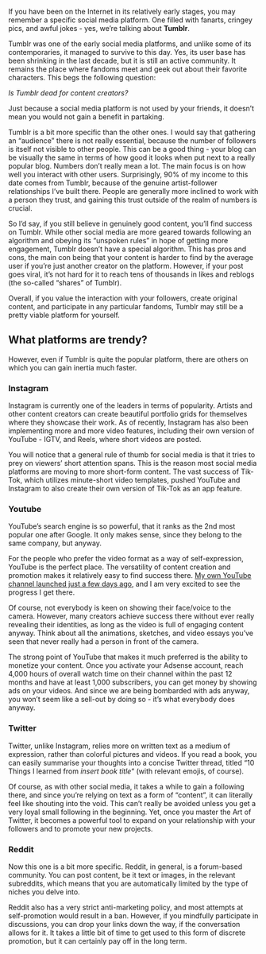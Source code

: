 If you have been on the Internet in its relatively early stages, you may remember a specific social media platform. One filled with fanarts, cringey pics, and awful jokes - yes, we’re talking about **Tumblr**.

Tumblr was one of the early social media platforms, and unlike some of its contemporaries, it managed to survive to this day. Yes, its user base has been shrinking in the last decade, but it is still an active community. It remains the place where fandoms meet and geek out about their favorite characters. This begs the following question:

*Is Tumblr dead for content creators?*

Just because a social media platform is not used by your friends, it doesn’t mean you would not gain a benefit in partaking.

Tumblr is a bit more specific than the other ones. I would say that gathering an “audience” there is not really essential, because the number of followers is itself not visible to other people. This can be a good thing - your blog can be visually the same in terms of how good it looks when put next to a really popular blog. Numbers don’t really mean a lot. The main focus is on how well you interact with other users. Surprisingly, 90% of my income to this date comes from Tumblr, because of the genuine artist-follower relationships I’ve built there. People are generally more inclined to work with a person they trust, and gaining this trust outside of the realm of numbers is crucial.

So I’d say, if you still believe in genuinely good content, you’ll find success on Tumblr. While other social media are more geared towards following an algorithm and obeying its “unspoken rules” in hope of getting more engagement, Tumblr doesn’t have a special algorithm. This has pros and cons, the main con being that your content is harder to find by the average user if you’re just another creator on the platform. However, if your post goes viral, it’s not hard for it to reach tens of thousands in likes and reblogs (the so-called “shares” of Tumblr).

Overall, if you value the interaction with your followers, create original content, and participate in any particular fandoms, Tumblr may still be a pretty viable platform for yourself.

## What platforms are trendy?
However, even if Tumblr is quite the popular platform, there are others on which you can gain inertia much faster.

### Instagram
Instagram is currently one of the leaders in terms of popularity. Artists and other content creators can create beautiful portfolio grids for themselves where they showcase their work. As of recently, Instagram has also been implementing more and more video features, including their own version of YouTube - IGTV, and Reels, where short videos are posted.

You will notice that a general rule of thumb for social media is that it tries to prey on viewers’ short attention spans. This is the reason most social media platforms are moving to more short-form content. The vast success of Tik-Tok, which utilizes minute-short video templates, pushed YouTube and Instagram to also create their own version of Tik-Tok as an app feature.

### Youtube
YouTube’s search engine is so powerful, that it ranks as the 2nd most popular one after Google. It only makes sense, since they belong to the same company, but anyway.

For the people who prefer the video format as a way of self-expression, YouTube is the perfect place. The versatility of content creation and promotion makes it relatively easy to find success there. [My own YouTube channel launched just a few days ago](https://www.youtube.com/channel/UCcEn7kjXJu13IF2TyHp1jrg), and I am very excited to see the progress I get there.

Of course, not everybody is keen on showing their face/voice to the camera. However, many creators achieve success there without ever really revealing their identities, as long as the video is full of engaging content anyway. Think about all the animations, sketches, and video essays you’ve seen that never really had a person in front of the camera.

The strong point of YouTube that makes it much preferred is the ability to monetize your content. Once you activate your Adsense account, reach 4,000 hours of overall watch time on their channel within the past 12 months and have at least 1,000 subscribers, you can get money by showing ads on your videos. And since we are being bombarded with ads anyway, you won’t seem like a sell-out by doing so - it’s what everybody does anyway.

### Twitter
Twitter, unlike Instagram, relies more on written text as a medium of expression, rather than colorful pictures and videos. If you read a book, you can easily summarise your thoughts into a concise Twitter thread, titled “10 Things I learned from *insert book title*“ (with relevant emojis, of course).

Of course, as with other social media, it takes a while to gain a following there, and since you’re relying on text as a form of “content”, it can literally feel like shouting into the void. This can’t really be avoided unless you get a very loyal small following in the beginning. Yet, once you master the Art of Twitter, it becomes a powerful tool to expand on your relationship with your followers and to promote your new projects.

### Reddit
Now this one is a bit more specific. Reddit, in general, is a forum-based community. You can post content, be it text or images, in the relevant subreddits, which means that you are automatically limited by the type of niches you delve into.

Reddit also has a very strict anti-marketing policy, and most attempts at self-promotion would result in a ban. However, if you mindfully participate in discussions, you can drop your links down the way, if the conversation allows for it. It takes a little bit of time to get used to this form of discrete promotion, but it can certainly pay off in the long term.